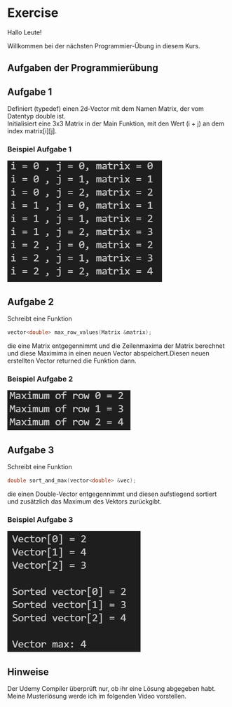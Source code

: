# Exercise

Hallo Leute!

Willkommen bei der nächsten Programmier-Übung in diesem Kurs.

## Aufgaben der Programmierübung

## Aufgabe 1

Definiert (typedef) einen 2d-Vector mit dem Namen Matrix, der vom Datentyp double ist.  
Initialisiert eine 3x3 Matrix in der Main Funktion, mit den Wert (i + j) an dem index matrix[i][j].

### Beispiel Aufgabe 1

![alt](./../media/Exercise4_1.png)

## Aufgabe 2

Schreibt eine Funktion

```cpp
vector<double> max_row_values(Matrix &matrix);
```

die eine Matrix entgegennimmt und die Zeilenmaxima der Matrix berechnet und diese Maximima in einen neuen Vector abspeichert.Diesen neuen erstellten Vector returned die Funktion dann.

### Beispiel Aufgabe 2

![alt](./../media/Exercise4_2.png)

## Aufgabe 3

Schreibt eine Funktion

```cpp
double sort_and_max(vector<double> &vec);
```

die einen Double-Vector entgegennimmt und diesen aufstiegend sortiert und zusätzlich das Maximum des Vektors zurückgibt.

### Beispiel Aufgabe 3

![alt](./../media/Exercise4_3.png)

## Hinweise

Der Udemy Compiler überprüft nur, ob ihr eine Lösung abgegeben habt.  
Meine Musterlösung werde ich im folgenden Video vorstellen.
